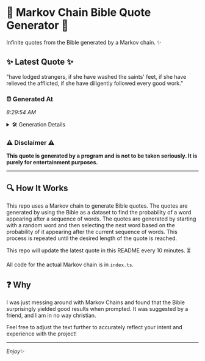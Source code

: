 # 📖 Markov Chain Bible Quote Generator 📖

Infinite quotes from the Bible generated by a Markov chain. ✨

## ✨ Latest Quote ✨
"have lodged strangers, if she have washed the saints' feet, if she have relieved the afflicted, if she have diligently followed every good work."

### ⏰ Generated At
*8:29:54 AM*

<details>
    <summary>🛠️ Generation Details</summary>
    <p>
        <strong>🌱 Seed:</strong> have<br>
        <strong>🔄 Iterations:</strong> 23<br>
        <strong>📜 Context History:</strong><br>[ have ]: lodged<br>[ have, lodged ]: strangers,<br>[ have, lodged, strangers, ]: if<br>[ have, lodged, strangers,, if ]: she<br>[ have, lodged, strangers,, if, she ]: have<br>[ have, lodged, strangers,, if, she, have ]: washed<br>[ lodged, strangers,, if, she, have, washed ]: the<br>[ strangers,, if, she, have, washed, the ]: saints'<br>[ if, she, have, washed, the, saints' ]: feet,<br>[ she, have, washed, the, saints', feet, ]: if<br>[ have, washed, the, saints', feet,, if ]: she<br>[ washed, the, saints', feet,, if, she ]: have<br>[ the, saints', feet,, if, she, have ]: relieved<br>[ saints', feet,, if, she, have, relieved ]: the<br>[ feet,, if, she, have, relieved, the ]: afflicted,<br>[ if, she, have, relieved, the, afflicted, ]: if<br>[ she, have, relieved, the, afflicted,, if ]: she<br>[ have, relieved, the, afflicted,, if, she ]: have<br>[ relieved, the, afflicted,, if, she, have ]: diligently<br>[ the, afflicted,, if, she, have, diligently ]: followed<br>[ afflicted,, if, she, have, diligently, followed ]: every<br>[ if, she, have, diligently, followed, every ]: good<br>[ she, have, diligently, followed, every, good ]: work.<br>
    </p>
</details>

### ⚠️ Disclaimer ⚠️
**This quote is generated by a program and is not to be taken seriously. It is purely for entertainment purposes.**

---

## 🔍 How It Works

This repo uses a Markov chain to generate Bible quotes. The quotes are generated by using the Bible as a dataset to find the probability of a word appearing after a sequence of words. The quotes are generated by starting with a random word and then selecting the next word based on the probability of it appearing after the current sequence of words. This process is repeated until the desired length of the quote is reached.

This repo will update the latest quote in this README every 10 minutes. ⏳

All code for the actual Markov chain is in `index.ts`.

## ❓ Why

I was just messing around with Markov Chains and found that the Bible surprisingly yielded good results when prompted. 
It was suggested by a friend, and I am in no way christian.

Feel free to adjust the text further to accurately reflect your intent and experience with the project!

---

*Enjoy*✨
